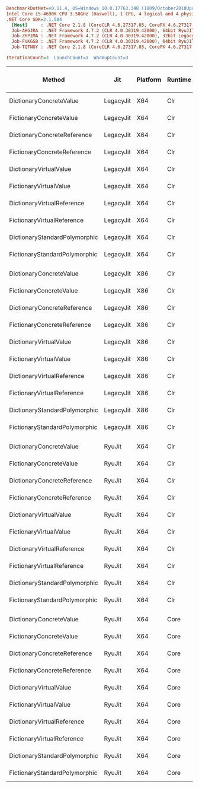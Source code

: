 ``` ini

BenchmarkDotNet=v0.11.4, OS=Windows 10.0.17763.348 (1809/October2018Update/Redstone5)
Intel Core i5-4690K CPU 3.50GHz (Haswell), 1 CPU, 4 logical and 4 physical cores
.NET Core SDK=2.1.504
  [Host]     : .NET Core 2.1.8 (CoreCLR 4.6.27317.03, CoreFX 4.6.27317.03), 64bit RyuJIT
  Job-AHGJRA : .NET Framework 4.7.2 (CLR 4.0.30319.42000), 64bit RyuJIT-v4.7.3362.0
  Job-ZHPJMA : .NET Framework 4.7.2 (CLR 4.0.30319.42000), 32bit LegacyJIT-v4.7.3362.0
  Job-FVKGSB : .NET Framework 4.7.2 (CLR 4.0.30319.42000), 64bit RyuJIT-v4.7.3362.0
  Job-TQTNGY : .NET Core 2.1.8 (CoreCLR 4.6.27317.03, CoreFX 4.6.27317.03), 64bit RyuJIT

IterationCount=3  LaunchCount=1  WarmupCount=3  

```
|                        Method |       Jit | Platform | Runtime |     Mean |      Error |    StdDev | Ratio | RatioSD | Gen 0/1k Op | Gen 1/1k Op | Gen 2/1k Op | Allocated Memory/Op |
|------------------------------ |---------- |--------- |-------- |---------:|-----------:|----------:|------:|--------:|------------:|------------:|------------:|--------------------:|
|       DictionaryConcreteValue | LegacyJit |      X64 |     Clr | 375.3 us |  12.200 us | 0.6687 us |  1.02 |    0.00 |     69.8242 |           - |           - |           215.46 KB |
|       FictionaryConcreteValue | LegacyJit |      X64 |     Clr | 352.2 us | 107.980 us | 5.9187 us |  0.95 |    0.02 |     69.8242 |           - |           - |           218.14 KB |
|   DictionaryConcreteReference | LegacyJit |      X64 |     Clr | 369.5 us |   5.805 us | 0.3182 us |  1.00 |    0.00 |     69.8242 |           - |           - |           215.45 KB |
|   FictionaryConcreteReference | LegacyJit |      X64 |     Clr | 379.8 us |   3.509 us | 0.1924 us |  1.03 |    0.00 |     69.8242 |           - |           - |           218.14 KB |
|        DictionaryVirtualValue | LegacyJit |      X64 |     Clr | 375.2 us |  12.513 us | 0.6859 us |  1.02 |    0.00 |     69.8242 |           - |           - |           215.46 KB |
|        FictionaryVirtualValue | LegacyJit |      X64 |     Clr | 386.4 us |  18.272 us | 1.0016 us |  1.05 |    0.00 |     69.3359 |           - |           - |           218.16 KB |
|    DictionaryVirtualReference | LegacyJit |      X64 |     Clr | 372.1 us |   3.569 us | 0.1956 us |  1.01 |    0.00 |     69.8242 |           - |           - |           215.45 KB |
|    FictionaryVirtualReference | LegacyJit |      X64 |     Clr | 378.6 us |   9.823 us | 0.5384 us |  1.02 |    0.00 |     69.8242 |           - |           - |           218.14 KB |
| DictionaryStandardPolymorphic | LegacyJit |      X64 |     Clr | 359.3 us |   3.973 us | 0.2178 us |  0.97 |    0.00 |     69.8242 |           - |           - |           215.45 KB |
| FictionaryStandardPolymorphic | LegacyJit |      X64 |     Clr | 380.0 us |  20.883 us | 1.1447 us |  1.03 |    0.00 |     69.8242 |           - |           - |           218.14 KB |
|                               |           |          |         |          |            |           |       |         |             |             |             |                     |
|       DictionaryConcreteValue | LegacyJit |      X86 |     Clr | 431.7 us |  16.265 us | 0.8915 us |  1.01 |    0.00 |     47.3633 |           - |           - |           146.37 KB |
|       FictionaryConcreteValue | LegacyJit |      X86 |     Clr | 413.2 us |   9.799 us | 0.5371 us |  0.97 |    0.00 |     47.8516 |           - |           - |           147.93 KB |
|   DictionaryConcreteReference | LegacyJit |      X86 |     Clr | 428.0 us |  15.825 us | 0.8674 us |  1.00 |    0.00 |     47.3633 |           - |           - |           146.37 KB |
|   FictionaryConcreteReference | LegacyJit |      X86 |     Clr | 432.7 us |   3.505 us | 0.1921 us |  1.01 |    0.00 |     47.8516 |           - |           - |           147.93 KB |
|        DictionaryVirtualValue | LegacyJit |      X86 |     Clr | 431.9 us |   8.483 us | 0.4650 us |  1.01 |    0.00 |     47.3633 |           - |           - |           146.37 KB |
|        FictionaryVirtualValue | LegacyJit |      X86 |     Clr | 437.8 us |  18.885 us | 1.0352 us |  1.02 |    0.00 |     47.8516 |           - |           - |              148 KB |
|    DictionaryVirtualReference | LegacyJit |      X86 |     Clr | 429.1 us |   8.879 us | 0.4867 us |  1.00 |    0.00 |     47.3633 |           - |           - |           146.37 KB |
|    FictionaryVirtualReference | LegacyJit |      X86 |     Clr | 431.6 us |  11.972 us | 0.6562 us |  1.01 |    0.00 |     47.8516 |           - |           - |           147.93 KB |
| DictionaryStandardPolymorphic | LegacyJit |      X86 |     Clr | 426.8 us |   5.485 us | 0.3006 us |  1.00 |    0.00 |     47.3633 |           - |           - |           146.37 KB |
| FictionaryStandardPolymorphic | LegacyJit |      X86 |     Clr | 436.0 us |   7.806 us | 0.4279 us |  1.02 |    0.00 |     47.8516 |           - |           - |           147.93 KB |
|                               |           |          |         |          |            |           |       |         |             |             |             |                     |
|       DictionaryConcreteValue |    RyuJit |      X64 |     Clr | 379.0 us |   9.790 us | 0.5366 us |  1.02 |    0.00 |     69.8242 |           - |           - |           215.46 KB |
|       FictionaryConcreteValue |    RyuJit |      X64 |     Clr | 348.2 us |  17.861 us | 0.9790 us |  0.94 |    0.00 |     69.8242 |           - |           - |           218.14 KB |
|   DictionaryConcreteReference |    RyuJit |      X64 |     Clr | 371.5 us |   8.631 us | 0.4731 us |  1.00 |    0.00 |     69.8242 |           - |           - |           215.45 KB |
|   FictionaryConcreteReference |    RyuJit |      X64 |     Clr | 380.9 us |  10.021 us | 0.5493 us |  1.03 |    0.00 |     69.8242 |           - |           - |           218.14 KB |
|        DictionaryVirtualValue |    RyuJit |      X64 |     Clr | 373.8 us |  16.326 us | 0.8949 us |  1.01 |    0.00 |     69.8242 |           - |           - |           215.46 KB |
|        FictionaryVirtualValue |    RyuJit |      X64 |     Clr | 385.2 us |   5.930 us | 0.3250 us |  1.04 |    0.00 |     69.3359 |           - |           - |           218.16 KB |
|    DictionaryVirtualReference |    RyuJit |      X64 |     Clr | 369.7 us |  27.263 us | 1.4944 us |  1.00 |    0.01 |     69.8242 |           - |           - |           215.45 KB |
|    FictionaryVirtualReference |    RyuJit |      X64 |     Clr | 380.7 us |   5.096 us | 0.2793 us |  1.02 |    0.00 |     69.8242 |           - |           - |           218.14 KB |
| DictionaryStandardPolymorphic |    RyuJit |      X64 |     Clr | 358.6 us |   6.384 us | 0.3499 us |  0.97 |    0.00 |     69.8242 |           - |           - |           215.45 KB |
| FictionaryStandardPolymorphic |    RyuJit |      X64 |     Clr | 382.9 us |  28.843 us | 1.5810 us |  1.03 |    0.00 |     69.8242 |           - |           - |           218.14 KB |
|                               |           |          |         |          |            |           |       |         |             |             |             |                     |
|       DictionaryConcreteValue |    RyuJit |      X64 |    Core | 384.1 us |  19.582 us | 1.0734 us |  1.01 |    0.01 |     69.8242 |           - |           - |           215.42 KB |
|       FictionaryConcreteValue |    RyuJit |      X64 |    Core | 354.9 us |   3.860 us | 0.2116 us |  0.94 |    0.01 |     69.8242 |           - |           - |           218.13 KB |
|   DictionaryConcreteReference |    RyuJit |      X64 |    Core | 378.8 us |  54.649 us | 2.9955 us |  1.00 |    0.00 |     69.8242 |           - |           - |            215.4 KB |
|   FictionaryConcreteReference |    RyuJit |      X64 |    Core | 376.4 us |   7.221 us | 0.3958 us |  0.99 |    0.01 |     69.8242 |           - |           - |           218.13 KB |
|        DictionaryVirtualValue |    RyuJit |      X64 |    Core | 386.0 us |   5.858 us | 0.3211 us |  1.02 |    0.01 |     69.8242 |           - |           - |           215.42 KB |
|        FictionaryVirtualValue |    RyuJit |      X64 |    Core | 383.4 us |  14.036 us | 0.7694 us |  1.01 |    0.01 |     69.8242 |           - |           - |           218.16 KB |
|    DictionaryVirtualReference |    RyuJit |      X64 |    Core | 391.2 us |  91.452 us | 5.0128 us |  1.03 |    0.01 |     69.8242 |           - |           - |            215.4 KB |
|    FictionaryVirtualReference |    RyuJit |      X64 |    Core | 378.9 us |  29.507 us | 1.6174 us |  1.00 |    0.00 |     69.8242 |           - |           - |           218.13 KB |
| DictionaryStandardPolymorphic |    RyuJit |      X64 |    Core | 361.0 us |  37.422 us | 2.0512 us |  0.95 |    0.00 |     69.8242 |           - |           - |            215.4 KB |
| FictionaryStandardPolymorphic |    RyuJit |      X64 |    Core | 363.6 us |  68.346 us | 3.7462 us |  0.96 |    0.02 |     69.8242 |           - |           - |           218.13 KB |
